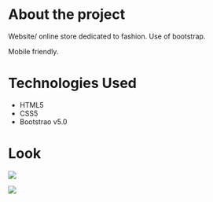 # About the project

Website/ online store dedicated to fashion. Use of bootstrap. 

Mobile friendly. 



# Technologies Used

- HTML5
- CSS5
- Bootstrao v5.0

# 

# Look

![](https://github.com/UlaBB/Web_shop_clothes/blob/master/Images/WebProject_fashion%20shop_Readme1%20(1).gif)



![](https://github.com/UlaBB/Web_shop_clothes/blob/master/Images/WebProject_fashion%20shop_Readme2.gif)